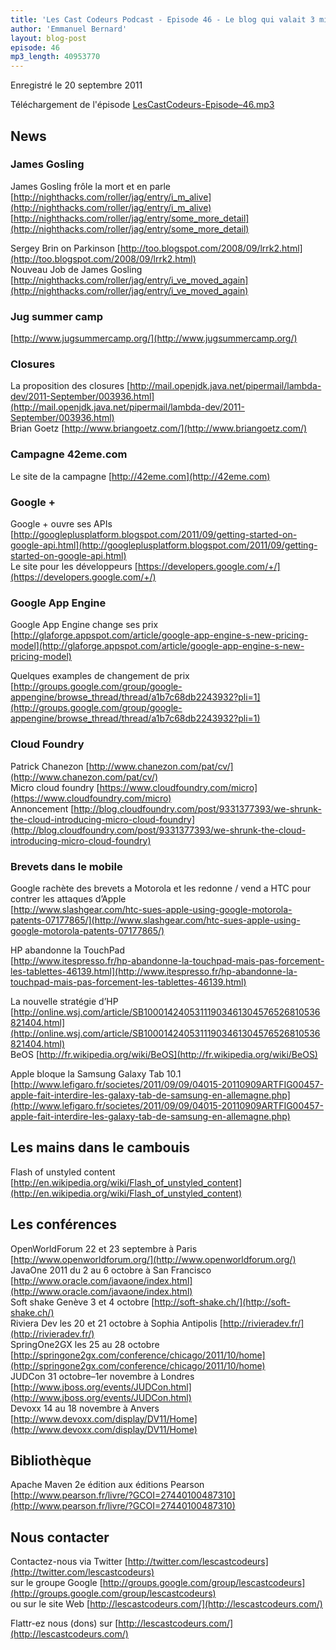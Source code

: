 ```yaml
---
title: 'Les Cast Codeurs Podcast - Episode 46 - Le blog qui valait 3 milliards'
author: 'Emmanuel Bernard'
layout: blog-post
episode: 46
mp3_length: 40953770
---
```

Enregistré le 20 septembre 2011

Téléchargement de l'épisode [LesCastCodeurs-Episode–46.mp3](http://traffic.libsyn.com/lescastcodeurs/LesCastCodeurs-Episode-46.mp3)

## News
### James Gosling
James Gosling frôle la mort et en parle  
[http://nighthacks.com/roller/jag/entry/i_m_alive](http://nighthacks.com/roller/jag/entry/i_m_alive)  
[http://nighthacks.com/roller/jag/entry/some_more_detail](http://nighthacks.com/roller/jag/entry/some_more_detail)  

Sergey Brin on Parkinson [http://too.blogspot.com/2008/09/lrrk2.html](http://too.blogspot.com/2008/09/lrrk2.html)  
Nouveau Job de James Gosling [http://nighthacks.com/roller/jag/entry/i_ve_moved_again](http://nighthacks.com/roller/jag/entry/i_ve_moved_again)

### Jug summer camp
[http://www.jugsummercamp.org/](http://www.jugsummercamp.org/)

### Closures
La proposition des closures [http://mail.openjdk.java.net/pipermail/lambda-dev/2011-September/003936.html](http://mail.openjdk.java.net/pipermail/lambda-dev/2011-September/003936.html)  
Brian Goetz [http://www.briangoetz.com/](http://www.briangoetz.com/)

### Campagne 42eme.com
Le site de la campagne [http://42eme.com](http://42eme.com)

### Google +
Google + ouvre ses APIs [http://googleplusplatform.blogspot.com/2011/09/getting-started-on-google-api.html](http://googleplusplatform.blogspot.com/2011/09/getting-started-on-google-api.html)  
Le site pour les développeurs [https://developers.google.com/+/](https://developers.google.com/+/)

### Google App Engine
Google App Engine change ses prix [http://glaforge.appspot.com/article/google-app-engine-s-new-pricing-model](http://glaforge.appspot.com/article/google-app-engine-s-new-pricing-model)

Quelques examples de changement de prix  
[http://groups.google.com/group/google-appengine/browse_thread/thread/a1b7c68db2243932?pli=1](http://groups.google.com/group/google-appengine/browse_thread/thread/a1b7c68db2243932?pli=1)

### Cloud Foundry
Patrick Chanezon [http://www.chanezon.com/pat/cv/](http://www.chanezon.com/pat/cv/)  
Micro cloud foundry [https://www.cloudfoundry.com/micro](https://www.cloudfoundry.com/micro)  
Annoncement [http://blog.cloudfoundry.com/post/9331377393/we-shrunk-the-cloud-introducing-micro-cloud-foundry](http://blog.cloudfoundry.com/post/9331377393/we-shrunk-the-cloud-introducing-micro-cloud-foundry)

### Brevets dans le mobile
Google rachète des brevets a Motorola et les redonne / vend a HTC pour contrer les attaques d’Apple  
[http://www.slashgear.com/htc-sues-apple-using-google-motorola-patents-07177865/](http://www.slashgear.com/htc-sues-apple-using-google-motorola-patents-07177865/)

HP abandonne la TouchPad  
[http://www.itespresso.fr/hp-abandonne-la-touchpad-mais-pas-forcement-les-tablettes-46139.html](http://www.itespresso.fr/hp-abandonne-la-touchpad-mais-pas-forcement-les-tablettes-46139.html)  

La nouvelle stratégie d’HP [http://online.wsj.com/article/SB10001424053111903461304576526810536821404.html](http://online.wsj.com/article/SB10001424053111903461304576526810536821404.html)  
BeOS [http://fr.wikipedia.org/wiki/BeOS](http://fr.wikipedia.org/wiki/BeOS)

Apple bloque la Samsung Galaxy Tab 10.1  
[http://www.lefigaro.fr/societes/2011/09/09/04015-20110909ARTFIG00457-apple-fait-interdire-les-galaxy-tab-de-samsung-en-allemagne.php](http://www.lefigaro.fr/societes/2011/09/09/04015-20110909ARTFIG00457-apple-fait-interdire-les-galaxy-tab-de-samsung-en-allemagne.php)

## Les mains dans le cambouis
Flash of unstyled content [http://en.wikipedia.org/wiki/Flash_of_unstyled_content](http://en.wikipedia.org/wiki/Flash_of_unstyled_content)

## Les conférences
OpenWorldForum 22 et 23 septembre à Paris [http://www.openworldforum.org/](http://www.openworldforum.org/)  
JavaOne 2011 du 2 au 6 octobre à San Francisco [http://www.oracle.com/javaone/index.html](http://www.oracle.com/javaone/index.html)  
Soft shake Genève 3 et 4 octobre [http://soft-shake.ch/](http://soft-shake.ch/)  
Riviera Dev les 20 et 21 octobre à Sophia Antipolis [http://rivieradev.fr/](http://rivieradev.fr/)  
SpringOne2GX les 25 au 28 octobre [http://springone2gx.com/conference/chicago/2011/10/home](http://springone2gx.com/conference/chicago/2011/10/home)  
JUDCon 31 octobre–1er novembre à Londres [http://www.jboss.org/events/JUDCon.html](http://www.jboss.org/events/JUDCon.html)  
Devoxx 14 au 18 novembre à Anvers [http://www.devoxx.com/display/DV11/Home](http://www.devoxx.com/display/DV11/Home)

## Bibliothèque
Apache Maven 2e édition aux éditions Pearson [http://www.pearson.fr/livre/?GCOI=27440100487310](http://www.pearson.fr/livre/?GCOI=27440100487310)

## Nous contacter
Contactez-nous via Twitter [http://twitter.com/lescastcodeurs](http://twitter.com/lescastcodeurs)  
sur le groupe Google [http://groups.google.com/group/lescastcodeurs](http://groups.google.com/group/lescastcodeurs)  
ou sur le site Web [http://lescastcodeurs.com/](http://lescastcodeurs.com/)

Flattr-ez nous (dons) sur [http://lescastcodeurs.com/](http://lescastcodeurs.com/)
